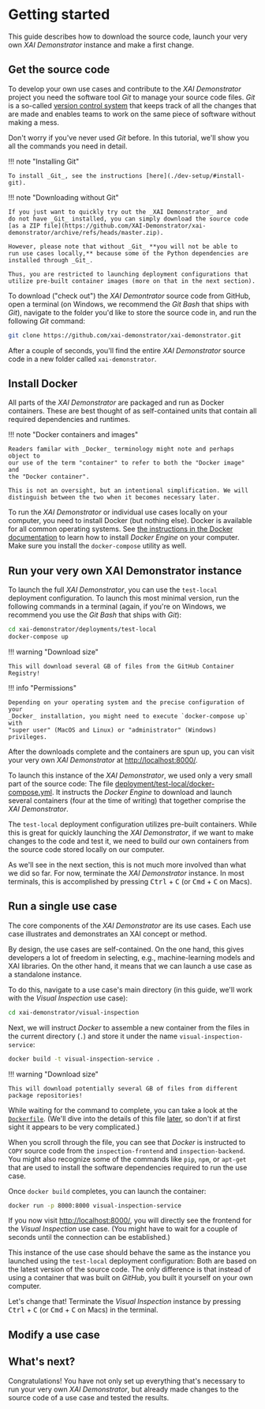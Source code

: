 # Getting started

This guide describes how to download the source code, launch your very own
_XAI Demonstrator_ instance and make a first change.

## Get the source code

To develop your own use cases and contribute to the _XAI Demonstrator_ project
you need the software tool _Git_ to manage your source code files.
_Git_ is a so-called [version control system](https://en.wikipedia.org/wiki/Version_control)
that keeps track of all the changes that are made and enables teams to work
on the same piece of software without making a mess.

Don't worry if you've never used _Git_ before.
In this tutorial, we'll show you all the commands you need in detail.

!!! note "Installing Git"

    To install _Git_, see the instructions [here](./dev-setup/#install-git).

!!! note "Downloading without Git"

    If you just want to quickly try out the _XAI Demonstrator_ and
    do not have _Git_ installed, you can simply download the source code
    [as a ZIP file](https://github.com/XAI-Demonstrator/xai-demonstrator/archive/refs/heads/master.zip).

    However, please note that without _Git_ **you will not be able to
    run use cases locally,** because some of the Python dependencies are
    installed through _Git_.

    Thus, you are restricted to launching deployment configurations that
    utilize pre-built container images (more on that in the next section).

To download ("check out") the _XAI Demontrator_ source code from GitHub,
open a terminal (on Windows, we recommend the _Git Bash_ that ships with _Git_),
navigate to the folder you'd like to store the source code in, and run the
following _Git_ command:

```bash
git clone https://github.com/xai-demonstrator/xai-demonstrator.git
```

After a couple of seconds, you'll find  the entire _XAI Demonstrator_ source
code in a new folder called `xai-demonstrator`.

## Install Docker

All parts of the _XAI Demonstrator_ are packaged and run as Docker containers.
These are best thought of as self-contained units that contain all required
dependencies and runtimes.

!!! note "Docker containers and images"
    
    Readers familar with _Docker_ terminology might note and perhaps object to
    our use of the term "container" to refer to both the "Docker image" and
    the "Docker container".

    This is not an oversight, but an intentional simplification. We will
    distinguish between the two when it becomes necessary later.

To run the _XAI Demonstrator_ or individual use cases locally on your computer,
you need to install Docker (but nothing else).
Docker is available for all common operating systems.
See [the instructions in the Docker documentation](https://docs.docker.com/engine/install/)
to learn how to install _Docker Engine_ on your computer.
Make sure you install the `docker-compose` utility as well.

## Run your very own XAI Demonstrator instance

To launch the full _XAI Demonstrator_, you can use the `test-local` deployment 
configuration. To launch this most minimal version, run the following commands in
a terminal (again, if you're on Windows, we recommend you use the _Git Bash_ that
ships with _Git_):

```bash
cd xai-demonstrator/deployments/test-local
docker-compose up
```

!!! warning "Download size"

    This will download several GB of files from the GitHub Container Registry!

!!! info "Permissions"

    Depending on your operating system and the precise configuration of your
    _Docker_ installation, you might need to execute `docker-compose up` with
    "super user" (MacOS and Linux) or "administrator" (Windows) privileges.   

After the downloads complete and the containers are spun up, you can visit your
very own _XAI Demonstrator_ at [http://localhost:8000/](http://localhost:8000/).

To launch this instance of the _XAI Demonstrator_, we used only a very small part
of the source code: The file [deployment/test-local/docker-compose.yml](https://github.com/XAI-Demonstrator/xai-demonstrator/deployment/test-local/docker-compose.yml).
It instructs the _Docker Engine_ to download and launch several containers
(four at the time of writing) that together comprise the _XAI Demonstrator_.

The `test-local` deployment configuration utilizes pre-built containers.
While this is great for quickly launching the _XAI Demonstrator_, if we
want to make changes to the code and test it, we need to build our own
containers from the source code stored locally on our computer.

As we'll see in the next section, this is not much more involved than
what we did so far. For now, terminate the _XAI Demonstrator_ instance.
In most terminals, this is accomplished by pressing <kbd>Ctrl</kbd> + <kbd>C</kbd>
(or <kbd>Cmd</kbd> + <kbd>C</kbd> on Macs).

## Run a single use case

The core components of the _XAI Demonstrator_ are its use cases.
Each use case illustrates and demonstrates an XAI concept or method.

By design, the use cases are self-contained. On the one hand, this gives
developers a lot of freedom in selecting, e.g., machine-learning
models and XAI libraries. On the other hand, it means that we can launch
a use case as a standalone instance.

To do this, navigate to a use case's main directory (in this guide, we'll
work with the _Visual Inspection_ use case):

```bash
cd xai-demonstrator/visual-inspection
```

Next, we will instruct _Docker_ to assemble a new container from the files 
in the current directory (`.`) and store it under the name `visual-inspection-service`:

```bash
docker build -t visual-inspection-service .
```

!!! warning "Download size"

    This will download potentially several GB of files from different package repositories!

While waiting for the command to complete, you can take a look at the
[`Dockerfile`](https://github.com/XAI-Demonstrator/xai-demonstrator/blob/master/visual-inspection/Dockerfile).
(We'll dive into the details of this file [later](use-cases.md), so don't
if at first sight it appears to be very complicated.)

When you scroll through the file, you can see that _Docker_ is instructed to `COPY`
source code from the `inspection-frontend` and `inspection-backend`. You might also
recognize some of the commands like `pip`, `npm`, or `apt-get` that are used to 
install the software dependencies required to run the use case.

Once `docker build` completes, you can launch the container:

```bash
docker run -p 8000:8000 visual-inspection-service
```

If you now visit [http://localhost:8000/](http://localhost:8000/), you will 
directly see the frontend for the _Visual Inspection_ use case. (You might
have to wait for a couple of seconds until the connection can be established.)

This instance of the use case should behave the same as the instance you launched
using the `test-local` deployment configuration: Both are based on the latest
version of the source code. The only difference is that instead of using a 
container that was built on _GitHub_, you built it yourself on your own computer.

Let's change that! Terminate the _Visual Inspection_ instance by pressing
<kbd>Ctrl</kbd> + <kbd>C</kbd> (or <kbd>Cmd</kbd> + <kbd>C</kbd> on Macs)
in the terminal.

## Modify a use case


## What's next?

Congratulations! You have not only set up everything that's necessary to run your very
own _XAI Demonstrator_, but already made changes to the source code of a use case and
tested the results. 

